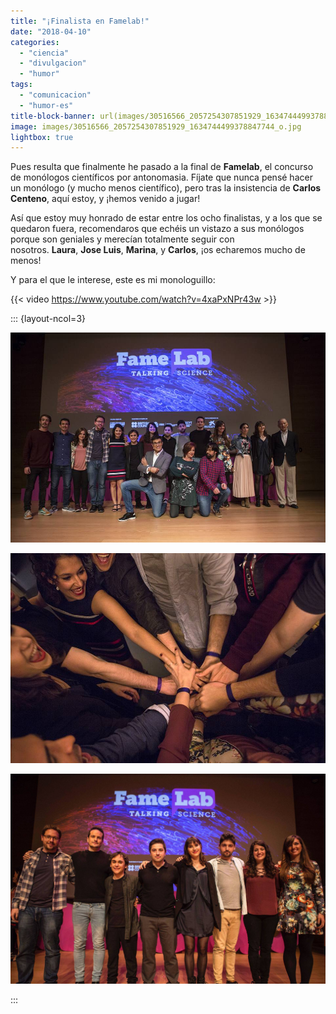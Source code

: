 ```yaml
---
title: "¡Finalista en Famelab!"
date: "2018-04-10"
categories: 
  - "ciencia"
  - "divulgacion"
  - "humor"
tags: 
  - "comunicacion"
  - "humor-es"
title-block-banner: url(images/30516566_2057254307851929_1634744499378847744_o.jpg) 50% 50% 
image: images/30516566_2057254307851929_1634744499378847744_o.jpg
lightbox: true
---
```


Pues resulta que finalmente he pasado a la final de **Famelab**, el concurso de monólogos científicos por antonomasia. Fíjate que nunca pensé hacer un monólogo (y mucho menos científico), pero tras la insistencia de **Carlos Centeno**, aquí estoy, y ¡hemos venido a jugar!

Así que estoy muy honrado de estar entre los ocho finalistas, y a los que se quedaron fuera, recomendaros que echéis un vistazo a sus monólogos porque son geniales y merecían totalmente seguir con nosotros. **Laura**, **Jose Luis**, **Marina**, y **Carlos**, ¡os echaremos mucho de menos!

Y para el que le interese, este es mi monologuillo:

{{< video https://www.youtube.com/watch?v=4xaPxNPr43w >}}

::: {layout-ncol=3} 

![](images/30442443_2057666084477418_8640889998100398080_n.jpg)

![](images/30516100_2057665707810789_1230856379137261568_n.jpg)

![](images/30516566_2057254307851929_1634744499378847744_o.jpg)

:::

